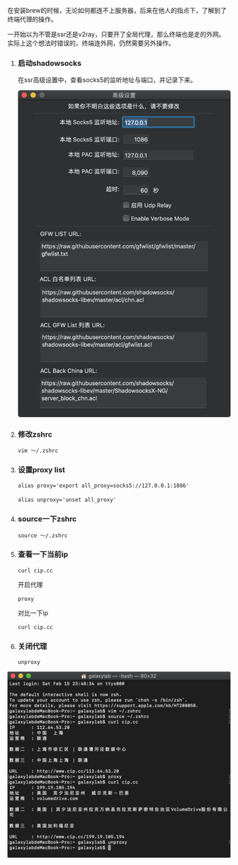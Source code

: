 在安装brew的时候，无论如何都连不上服务器，后来在他人的指点下，了解到了终端代理的操作。

一开始以为不管是ssr还是v2ray，只要开了全局代理，那么终端也是走的外网。实际上这个想法时错误的，终端连外网，仍然需要另外操作。



1. ### 启动shadowsocks

   在ssr高级设置中，查看socks5的监听地址与端口，并记录下来。

   ![ssr高级设置](https://github.com/XFX-939/MacTerminal/blob/master/TerminalProxy/ssr%E9%AB%98%E7%BA%A7%E8%AE%BE%E7%BD%AE.png)

2. ### 修改zshrc

   ```shell
   vim ～/.zshrc
   ```

   

3. ### 设置proxy list

   ```shell
   alias proxy='export all_proxy=socks5://127.0.0.1:1086'
   
   alias unproxy='unset all_proxy'
   ```

   

4. ### source一下zshrc

   ```shell
   source ～/.zshrc
   ```

5. ### 查看一下当前ip

   ```shell
   curl cip.cc
   ```

   开启代理

   ```shell
   proxy
   ```

   对比一下ip

   ```shell
   curl cip.cc
   ```

6. ### 关闭代理

   ```shell
   unproxy
   ```

   
 ![完整操作截图](https://github.com/XFX-939/MacTerminal/blob/master/TerminalProxy/%E5%AE%8C%E6%95%B4%E6%93%8D%E4%BD%9C%E6%88%AA%E5%9B%BE.png)

